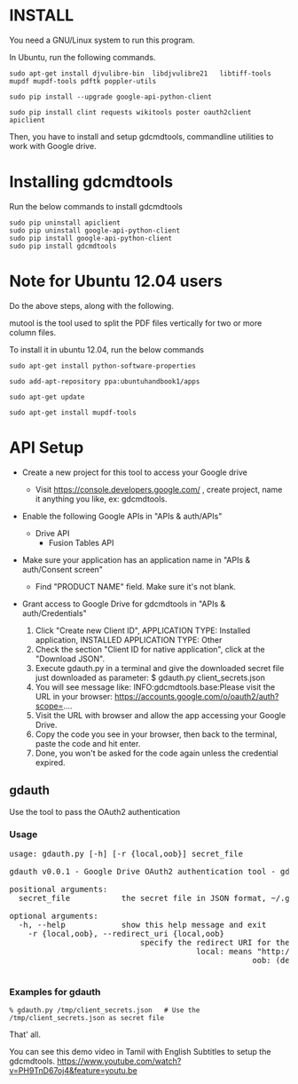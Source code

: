 INSTALL
=======

You need a GNU/Linux system to run this program.

In Ubuntu, run the following commands.


```
sudo apt-get install djvulibre-bin  libdjvulibre21   libtiff-tools mupdf mupdf-tools pdftk poppler-utils 

sudo pip install --upgrade google-api-python-client

sudo pip install clint requests wikitools poster oauth2client apiclient 
```

Then, you have to install and setup gdcmdtools, commandline utilities to work with Google drive.


Installing gdcmdtools
=====================

Run the below commands to install gdcmdtools

```
sudo pip uninstall apiclient
sudo pip uninstall google-api-python-client
sudo pip install google-api-python-client
sudo pip install gdcmdtools
```


# Note for Ubuntu 12.04 users

Do the above steps, along with the following.

mutool is the tool used to split the PDF files vertically for two or more column files.

To install it in ubuntu 12.04, run the below commands


```
sudo apt-get install python-software-properties

sudo add-apt-repository ppa:ubuntuhandbook1/apps

sudo apt-get update

sudo apt-get install mupdf-tools
```


# API Setup
 * Create a new project for this tool to access your Google drive
    * Visit https://console.developers.google.com/ , create project, name it anything you like, ex: gdcmdtools.

 * Enable the following Google APIs in "APIs & auth/APIs"
    * Drive API
       * Fusion Tables API

 * Make sure your application has an application name in "APIs & auth/Consent screen"
    * Find "PRODUCT NAME" field. Make sure it's not blank.

 * Grant access to Google Drive for gdcmdtools in "APIs & auth/Credentials"
    1. Click "Create new Client ID", APPLICATION TYPE: Installed application, INSTALLED APPLICATION TYPE: Other
    1. Check the section "Client ID for native application", click at the "Download JSON".
    1. Execute gdauth.py in a terminal and give the downloaded secret file just downloaded as parameter: $ gdauth.py client_secrets.json
    1. You will see message like: INFO:gdcmdtools.base:Please visit the URL in your browser: https://accounts.google.com/o/oauth2/auth?scope=....
    1. Visit the URL with browser and allow the app accessing your Google Drive.
    1. Copy the code you see in your browser, then back to the terminal, paste the code and hit enter.
    1. Done, you won't be asked for the code again unless the credential expired.

## gdauth
Use the tool to pass the OAuth2 authentication

### Usage
<pre>
usage: gdauth.py [-h] [-r {local,oob}] secret_file

gdauth v0.0.1 - Google Drive OAuth2 authentication tool - gdcmdtools (Google Drive command line tools)

positional arguments:
  secret_file           the secret file in JSON format, ~/.gdcmdtools.secrets will be overwritten

optional arguments:
  -h, --help            show this help message and exit
    -r {local,oob}, --redirect_uri {local,oob}
                            specify the redirect URI for the oauth2 flow, could be:
			                            local: means "http://localhost"
						                            oob: (default) means "urn:ietf:wg:oauth:2.0:oob"
									    </pre>

### Examples for gdauth
    % gdauth.py /tmp/client_secrets.json   # Use the /tmp/client_secrets.json as secret file



That' all.

You can see this demo video in Tamil with English Subtitles to setup the gdcmdtools.
https://www.youtube.com/watch?v=PH9TnD67oj4&feature=youtu.be


